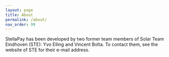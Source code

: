 ```yaml
---
layout: page
title: About
permalink: /about/
nav_order: 99
---
```


StellaPay has been developed by two former team members of Solar Team Eindhoven (STE): Yvo Elling and Vincent Bolta. To contact them, see the website of STE for their e-mail address. 



